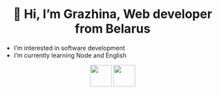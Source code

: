 <h1 align="center"> 👋 Hi, I’m Grazhina, Web developer from Belarus</h1>
<ul>
  <li> I’m interested in software development</li>
  <li> I’m currently learning Node and English</li>
</ul>

<div align="center">
  <a href="https://www.linkedin.com/in/grazhina-mozhdzher/"><img width='50px' src='https://activerain-store.s3.amazonaws.com/image_store/uploads/agents/teamshamy/files/Social%20Media%20Icons%20Circle%20Linkedin%20v3.png'/></a> 
  <a href="https://t.me/GrazhinaM" ><img width='50px' src='https://avatars.mds.yandex.net/i?id=be82d7870219efe57e3cc8a26a857797-3703763-images-thumbs&n=13'/></a> 
</div>


